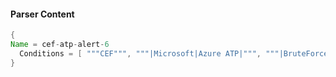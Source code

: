 #### Parser Content
```Java
{
Name = cef-atp-alert-6
  Conditions = [ """CEF""", """|Microsoft|Azure ATP|""", """|BruteForceSecurityAlert|""" ]
}
```